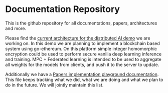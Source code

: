 # Documentation Repository

This is the github repository for all documentations, papers, architectures and more.


Please find the [current architecture for the distributed AI demo](demo_architect.md) we are working on. In this demo we are planning to implement a blockchain based system using go-ethereum. On this platform simple integer homomorphic encryption could be used to perform secure vanilla deep learning inference and training. MPC + Federated learning is intended to be used to aggregate all weights for the models from clients, and push it to the server to update.

Additionally we have  a [Papers implementation playground documentation](papers.md). This file keeps tracking what we did, what we are doing and what we plan to do in the future. We will jointly maintain this list.